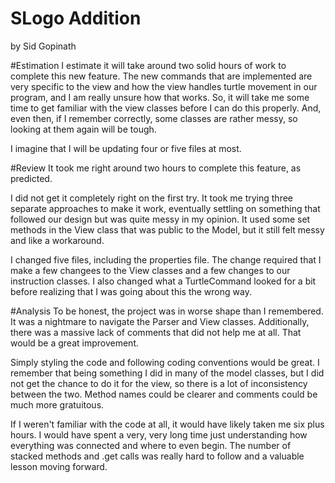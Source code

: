 SLogo Addition
==============
by Sid Gopinath

#Estimation
I estimate it will take around two solid hours of work to complete this new feature. The new commands that are implemented are very specific to the view and how the view handles turtle movement in our program, and I am really unsure how that works. So, it will take me some time to get familiar with the view classes before I can do this properly. And, even then, if I remember correctly, some classes are rather messy, so looking at them again will be tough.

I imagine that I will be updating four or five files at most.

#Review
It took me right around two hours to complete this feature, as predicted. 

I did not get it completely right on the first try. It took me trying three separate approaches to make it work, eventually settling on something that followed our design but was quite messy in my opinion. It used some set methods in the View class that was public to the Model, but it still felt messy and like a workaround.

I changed five files, including the properties file. The change required that I make a few changees to the View classes and a few changes to our instruction classes. I also changed what a TurtleCommand looked for a bit before realizing that I was going about this the wrong way.

#Analysis
To be honest, the project was in worse shape than I remembered. It was a nightmare to navigate the Parser and View classes. Additionally, there was a massive lack of comments that did not help me at all. That would be a great improvement.

Simply styling the code and following coding conventions would be great. I remember that being something I did in many of the model classes, but I did not get the chance to do it for the view, so there is a lot of inconsistency between the two. Method names could be clearer and comments could be much more gratuitous. 

If I weren't familiar with the code at all, it would have likely taken me six plus hours. I would have spent a very, very long time just understanding how everything was connected and where to even begin. The number of stacked methods and .get calls was really hard to follow and a valuable lesson moving forward.